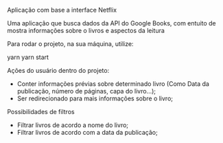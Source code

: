 Aplicação com base a interface Netflix



Uma aplicação que busca dados da API do Google Books, com entuito de mostra informações sobre o livros e aspectos da leitura

Para rodar o projeto, na sua máquina, utilize:

yarn 
yarn start

Ações do usuário dentro do projeto: 
- Conter informações prévias sobre determinado livro (Como Data da publicação, número de páginas, capa do livro...); 
- Ser redirecionado para mais informações sobre o livro;

Possibilidades de filtros 
- Filtrar livros de acordo a nome do livro;
- Filtrar livros de acordo com a data da publicação;

